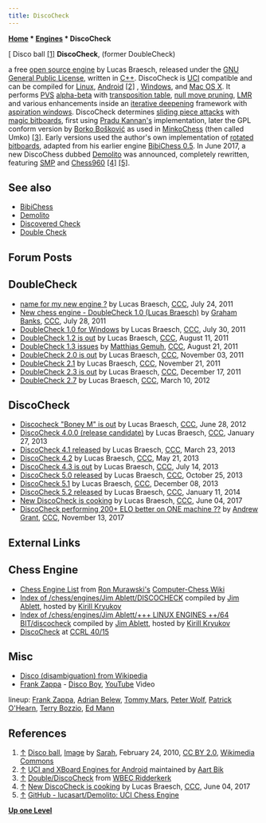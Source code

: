 ```yaml
---
title: DiscoCheck
---
```

**[Home](Home "Home") * [Engines](Engines "Engines") * DiscoCheck**

\[ Disco ball <a id="cite-note-1" href="#cite-ref-1">[1]</a>
**DiscoCheck**, (former DoubleCheck)

a free [open source engine](Category:Open_Source "Category:Open Source") by Lucas Braesch, released under the [GNU General Public License](Free_Software_Foundation#GPL "Free Software Foundation"), written in [C++](Cpp "Cpp").
DiscoCheck is [UCI](UCI "UCI") compatible and can be compiled for [Linux](Linux "Linux"), [Android](Android "Android") <a id="cite-note-2" href="#cite-ref-2">[2]</a> , [Windows](Windows "Windows"), and [Mac OS X](Mac_OS "Mac OS").
It performs [PVS](Principal_Variation_Search "Principal Variation Search") [alpha-beta](Alpha-Beta "Alpha-Beta") with [transposition table](Transposition_Table "Transposition Table"), [null move pruning](Null_Move_Pruning "Null Move Pruning"), [LMR](Late_Move_Reductions "Late Move Reductions") and various enhancements inside an [iterative deepening](Iterative_Deepening "Iterative Deepening") framework with [aspiration windows](Aspiration_Windows "Aspiration Windows").
DiscoCheck determines [sliding piece attacks](Sliding_Piece_Attacks "Sliding Piece Attacks") with [magic bitboards](Magic_Bitboards "Magic Bitboards"), first using [Pradu Kannan's](Pradu_Kannan "Pradu Kannan") implementation, later the GPL conform version by [Borko Bošković](Borko_Bo%C5%A1kovi%C4%87 "Borko Bošković") as used in [MinkoChess](MinkoChess "MinkoChess") (then called Umko)
<a id="cite-note-3" href="#cite-ref-3">[3]</a>.
Early versions used the author's own implementation of [rotated bitboards](Rotated_Bitboards "Rotated Bitboards"), adapted from his earlier engine [BibiChess 0.5](index.php?title=BibiChess&action=edit&redlink=1 "BibiChess (page does not exist)"). In June 2017, a new DiscoChess dubbed [Demolito](Demolito "Demolito") was announced, completely rewritten, featuring [SMP](Parallel_Search "Parallel Search") and [Chess960](Chess960 "Chess960") <a id="cite-note-4" href="#cite-ref-4">[4]</a>
<a id="cite-note-5" href="#cite-ref-5">[5]</a>.

## See also

- [BibiChess](index.php?title=BibiChess&action=edit&redlink=1 "BibiChess (page does not exist)")
- [Demolito](Demolito "Demolito")
- [Discovered Check](Discovered_Check "Discovered Check")
- [Double Check](Double_Check "Double Check")

## Forum Posts

## DoubleCheck

- [name for my new engine ?](http://www.talkchess.com/forum3/viewtopic.php?f=7&t=39837) by Lucas Braesch, [CCC](CCC "CCC"), July 24, 2011
- [New chess engine - DoubleCheck 1.0 (Lucas Braesch)](http://www.talkchess.com/forum3/viewtopic.php?f=2&t=39884) by [Graham Banks](Graham_Banks "Graham Banks"), [CCC](CCC "CCC"), July 28, 2011
- [DoubleCheck 1.0 for Windows](http://www.talkchess.com/forum3/viewtopic.php?f=2&t=39913) by Lucas Braesch, [CCC](CCC "CCC"), July 30, 2011
- [DoubleCheck 1.2 is out](http://www.talkchess.com/forum3/viewtopic.php?f=2&t=40031) by Lucas Braesch, [CCC](CCC "CCC"), August 11, 2011
- [DoubleCheck 1.3 issues](http://www.talkchess.com/forum3/viewtopic.php?f=2&t=40131) by [Matthias Gemuh](Matthias_Gemuh "Matthias Gemuh"), [CCC](CCC "CCC"), August 21, 2011
- [DoubleCheck 2.0 is out](http://www.talkchess.com/forum3/viewtopic.php?f=2&t=40988) by Lucas Braesch, [CCC](CCC "CCC"), November 03, 2011
- [DoubleCheck 2.1](http://www.talkchess.com/forum3/viewtopic.php?f=2&t=41162) by Lucas Braesch, [CCC](CCC "CCC"), November 21, 2011
- [DoubleCheck 2.3 is out](http://www.talkchess.com/forum3/viewtopic.php?f=2&t=41481) by Lucas Braesch, [CCC](CCC "CCC"), December 17, 2011
- [DoubleCheck 2.7](http://www.talkchess.com/forum3/viewtopic.php?f=2&t=42815) by Lucas Braesch, [CCC](CCC "CCC"), March 10, 2012

## DiscoCheck

- [Discocheck "Boney M" is out](http://www.talkchess.com/forum/viewtopic.php?t=44225) by Lucas Braesch, [CCC](CCC "CCC"), June 28, 2012
- [DiscoCheck 4.0.0 (release candidate)](http://www.talkchess.com/forum/viewtopic.php?t=47009) by Lucas Braesch, [CCC](CCC "CCC"), January 27, 2013
- [DiscoCheck 4.1 released](http://www.talkchess.com/forum/viewtopic.php?t=47582) by Lucas Braesch, [CCC](CCC "CCC"), March 23, 2013
- [DiscoCheck 4.2](http://www.talkchess.com/forum/viewtopic.php?t=48071) by Lucas Braesch, [CCC](CCC "CCC"), May 21, 2013
- [DiscoCheck 4.3 is out](http://www.talkchess.com/forum/viewtopic.php?t=48638) by Lucas Braesch, [CCC](CCC "CCC"), July 14, 2013
- [DiscoCheck 5.0 released](http://www.talkchess.com/forum/viewtopic.php?t=49828) by Lucas Braesch, [CCC](CCC "CCC"), October 25, 2013
- [DiscoCheck 5.1](http://www.talkchess.com/forum/viewtopic.php?t=50380) by Lucas Braesch, [CCC](CCC "CCC"), December 08, 2013
- [DiscoCheck 5.2 released](http://www.talkchess.com/forum/viewtopic.php?t=50861) by Lucas Braesch, [CCC](CCC "CCC"), January 11, 2014
- [New DiscoCheck is cooking](http://www.talkchess.com/forum/viewtopic.php?t=64173) by Lucas Braesch, [CCC](CCC "CCC"), June 04, 2017
- [DiscoCheck performing 200+ ELO better on ONE machine ??](http://www.talkchess.com/forum3/viewtopic.php?t=65716) by [Andrew Grant](Andrew_Grant "Andrew Grant"), [CCC](CCC "CCC"), November 13, 2017

## External Links

## Chess Engine

- [Chess Engine List](http://computer-chess.org/doku.php?id=computer_chess:wiki:lists:chess_engine_list) from [Ron Murawski's](Ron_Murawski "Ron Murawski") [Computer-Chess Wiki](http://computer-chess.org/doku.php?id=home)
- [Index of /chess/engines/Jim Ablett/DISCOCHECK](http://kirr.homeunix.org/chess/engines/Jim%20Ablett/DISCOCHECK/) compiled by [Jim Ablett](Jim_Ablett "Jim Ablett"), hosted by [Kirill Kryukov](Kirill_Kryukov "Kirill Kryukov")
- [Index of /chess/engines/Jim Ablett/+++ LINUX ENGINES ++/64 BIT/discocheck](http://kirr.homeunix.org/chess/engines/Jim%20Ablett/+++%20LINUX%20ENGINES%20++/64%20BIT/discocheck/) compiled by [Jim Ablett](Jim_Ablett "Jim Ablett"), hosted by [Kirill Kryukov](Kirill_Kryukov "Kirill Kryukov")
- [DiscoCheck](http://www.computerchess.org.uk/ccrl/4040/cgi/compare_engines.cgi?family=DiscoCheck&print=Rating+list&print=Results+table&print=LOS+table&print=Ponder+hit+table&print=Eval+difference+table&print=Comopp+gamenum+table&print=Overlap+table&print=Score+with+common+opponents) at [CCRL 40/15](CCRL "CCRL")

## Misc

- [Disco (disambiguation) from Wikipedia](https://en.wikipedia.org/wiki/Disco_%28disambiguation%29)
- [Frank Zappa](Category:Frank_Zappa "Category:Frank Zappa") - [Disco Boy](https://en.wikipedia.org/wiki/Disco_Boy), [YouTube](https://en.wikipedia.org/wiki/YouTube) Video

lineup: [Frank Zappa](Category:Frank_Zappa "Category:Frank Zappa"), [Adrian Belew](Category:Adrian_Belew "Category:Adrian Belew"), [Tommy Mars](https://en.wikipedia.org/wiki/Tommy_Mars), [Peter Wolf](https://en.wikipedia.org/wiki/Peter_Wolf_%28producer%29), [Patrick O'Hearn](https://en.wikipedia.org/wiki/Patrick_O%27Hearn), [Terry Bozzio](Category:Terry_Bozzio "Category:Terry Bozzio"), [Ed Mann](https://en.wikipedia.org/wiki/Ed_Mann)

## References

1. <a id="cite-ref-1" href="#cite-note-1">↑</a> [Disco ball](https://en.wikipedia.org/wiki/Disco_ball), [Image](https://commons.wikimedia.org/wiki/File:Disco_ball4.jpg) by [Sarah](https://www.flickr.com/people/8978957@N07?rb=1), February 24, 2010, [CC BY 2.0](https://creativecommons.org/licenses/by/2.0/deed.en), [Wikimedia Commons](https://en.wikipedia.org/wiki/Wikimedia_Commons)
1. <a id="cite-ref-2" href="#cite-note-2">↑</a> [UCI and XBoard Engines for Android](http://www.aartbik.com/MISC/eng.html) maintained by [Aart Bik](Aart_Bik "Aart Bik")
1. <a id="cite-ref-3" href="#cite-note-3">↑</a> [Double/DiscoCheck](http://wbec-ridderkerk.nl/html/details1/DoubleCheck.html) from [WBEC Ridderkerk](WBEC "WBEC")
1. <a id="cite-ref-4" href="#cite-note-4">↑</a> [New DiscoCheck is cooking](http://www.talkchess.com/forum/viewtopic.php?t=64173) by Lucas Braesch, [CCC](CCC "CCC"), June 04, 2017
1. <a id="cite-ref-5" href="#cite-note-5">↑</a> [GitHub - lucasart/Demolito: UCI Chess Engine](https://github.com/lucasart/Demolito)

**[Up one Level](Engines "Engines")**

